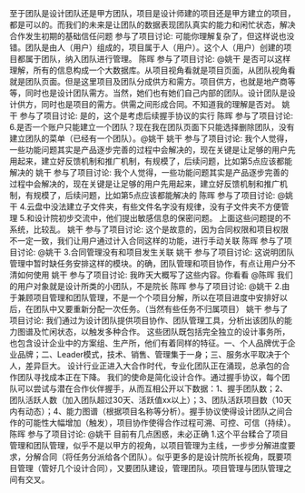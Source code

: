  至于团队是设计团队还是甲方团队，项目是设计师建的项目还是甲方建立的项目，都是可以的。而我们的未来是让团队的数据表现团队真实的能力和闲忙状态，解决合作发生初期的基础信任问题
  参与了项目讨论: 可能你理解复杂了，但这样说也没错。团队是由人（用户）组成的，项目属于人（用户）。这个人（用户）创建的项目都属于团队，纳入团队进行管理。
  陈晖 参与了项目讨论: @姚干 是否可以这样理解，所有的信息构成一个大数据库。从项目视角看就是项目页面，从团队视角看就是团队页面。但是这里项目及团队分成供方和需方。项目供方，也就是地产商等等，同时也是设计团队需方。当然，她们也有她们自己内部的团队。设计团队是设计供方，同时也是项目的需方。供需之间形成合同。不知道我的理解是否对。
姚干 参与了项目讨论: 是的，这个是考虑后续握手协议的实行
陈晖 参与了项目讨论: 6.是否一个账户只能建立一个团队？现在我在团队页面下只能选择删除团队，没有建立团队的菜单（已经有一个团队）。@姚干
姚干 参与了项目讨论: 我个人觉得，一些功能问题其实是产品逐步完善的过程中会解决的，现在关键是让足够的用户先用起来，建立好反馈机制和推广机制，有规模了，后续问题，比如第5点应该都能解决的
姚干 参与了项目讨论: 我个人觉得，一些功能问题其实是产品逐步完善的过程中会解决的，现在关键是让足够的用户先用起来，建立好反馈机制和推广机制，有规模了，后续问题，比如第5点应该都能解决的
陈晖 参与了项目讨论: @姚干 4.云盘中没法建立子文件夹，有些文件名字没有规律，没有子文件夹不方便管理 5.和设计院初步交流中，他们提出敏感信息的保密问题。 上面这些问题提的不系统，比较乱。
姚干 参与了项目讨论: 这个是故意的，因为合同权限和项目权限不一定一致，我们让用户通过计入合同这样的功能，进行手动关联
陈晖 参与了项目讨论: @姚干 3.合同管理没有和项目发生关联
姚干 参与了项目讨论: 这说明团队管理中暂时缺任务安排这样的模块。的确，团队管理和项目协作，有点让用户分不清如何使用
姚干 参与了项目讨论: 我昨天大概写了这些内容。你看看 @陈晖 我们的用户对象就是设计所类的小团队，不是院长
陈晖 参与了项目讨论: @姚干 2.由于兼顾项目管理和团队管理，不是一个个项目分解，所以在项目进度中安排好以后，在团队中又要重新分配一次任务。（当然有些任务不归属项目）
姚干 参与了项目讨论: 我们通过为设计团队提供项目协作、团队管理工具，分析出该团队的能力图谱及忙闲状态，以触发多种合作。 这些团队既包括完全独立的设计事务所，也包含设计企业中的方案组、生产所，他们有着同样的特征。一、个人品牌优于企业品牌；二、Leader模式，技术、销售、管理集于一身；三、服务水平取决于个人，差异巨大。 设计行业正进入大合作时代，专业化团队正在涌现，总承包的合作团队寻找成本正在下降。 我们的使命是简化设计合作。通过握手协议，每个团队可以尝试与潜在合作伙伴握手，从而互相公开以下数据：1、握手团队数；2、团队活跃人数（加入团队超过30天、活跃值xx以上）；3、团队活跃项目数（10天内有动态）；4、能力图谱（根据项目名称等分析）。握手协议使得设计团队之间合作的可能性大幅增加（触发），项目协作使得合作过程可溯、可控、可信（持续）。
陈晖 参与了项目讨论: @姚干 目前有几点困惑，未必正确 1.这个平台糅合了项目管理和团队管理，似乎不是以甲方的视角，以项目管理为主线，一步步分解进度要求，分解合同（将任务分派给各个团队）。似乎更多的是设计院所长视角，既要项目管理（管好几个设计合同），又要团队建设，管理团队。项目管理与团队管理之间有交叉。


